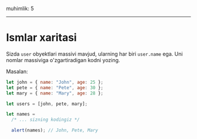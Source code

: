 muhimlik: 5

---

# Ismlar xaritasi

Sizda `user` obyektlari massivi mavjud, ularning har biri `user.name` ega. Uni nomlar massiviga o'zgartiradigan kodni yozing.

Masalan:

```js no-beautify
let john = { name: "John", age: 25 };
let pete = { name: "Pete", age: 30 };
let mary = { name: "Mary", age: 28 };

let users = [john, pete, mary];

let names =
  /* ... sizning kodingiz */

  alert(names); // John, Pete, Mary
```

